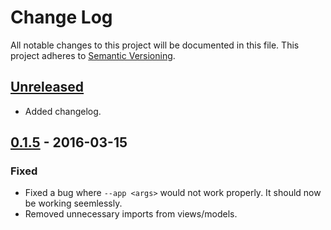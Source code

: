 # Change Log
All notable changes to this project will be documented in this file.
This project adheres to [Semantic Versioning](http://semver.org/).

## [Unreleased]
- Added changelog.

## [0.1.5] - 2016-03-15
### Fixed
- Fixed a bug where `--app <args>` would not work properly. It should now be working seemlessly.
- Removed unnecessary imports from views/models.



[Unreleased]: https://github.com/olivierlacan/keep-a-changelog/compare/v0.3.0...HEAD
[0.1.5]: https://github.com/gabriel-card/saveall/compare/0.1.4...0.1.5
